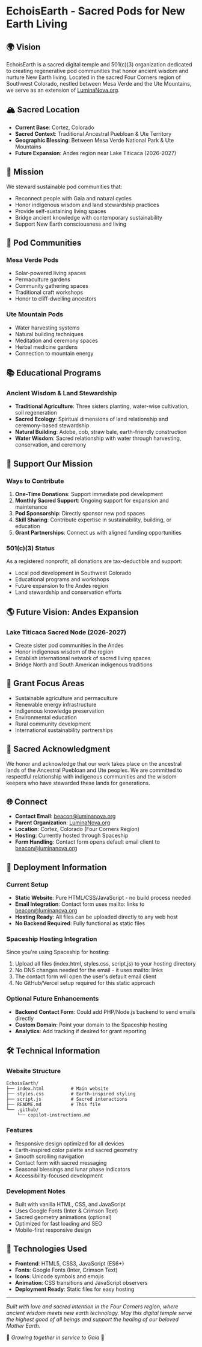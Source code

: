 # EchoisEarth - Sacred Pods for New Earth Living

## 🌍 Vision
EchoisEarth is a sacred digital temple and 501(c)(3) organization dedicated to creating regenerative pod communities that honor ancient wisdom and nurture New Earth living. Located in the sacred Four Corners region of Southwest Colorado, nestled between Mesa Verde and the Ute Mountains, we serve as an extension of [LuminaNova.org](https://luminanova.org).

## 🏔️ Sacred Location
- **Current Base**: Cortez, Colorado
- **Sacred Context**: Traditional Ancestral Puebloan & Ute Territory
- **Geographic Blessing**: Between Mesa Verde National Park & Ute Mountains
- **Future Expansion**: Andes region near Lake Titicaca (2026-2027)

## 🌱 Mission
We steward sustainable pod communities that:
- Reconnect people with Gaia and natural cycles
- Honor indigenous wisdom and land stewardship practices
- Provide self-sustaining living spaces
- Bridge ancient knowledge with contemporary sustainability
- Support New Earth consciousness and living

## 🏡 Pod Communities

### Mesa Verde Pods
- Solar-powered living spaces
- Permaculture gardens
- Community gathering spaces
- Traditional craft workshops
- Honor to cliff-dwelling ancestors

### Ute Mountain Pods
- Water harvesting systems
- Natural building techniques
- Meditation and ceremony spaces
- Herbal medicine gardens
- Connection to mountain energy

## 📚 Educational Programs

### Ancient Wisdom & Land Stewardship
- **Traditional Agriculture**: Three sisters planting, water-wise cultivation, soil regeneration
- **Sacred Ecology**: Spiritual dimensions of land relationship and ceremony-based stewardship
- **Natural Building**: Adobe, cob, straw bale, earth-friendly construction
- **Water Wisdom**: Sacred relationship with water through harvesting, conservation, and ceremony

## 💝 Support Our Mission

### Ways to Contribute
1. **One-Time Donations**: Support immediate pod development
2. **Monthly Sacred Support**: Ongoing support for expansion and maintenance
3. **Pod Sponsorship**: Directly sponsor new pod spaces
4. **Skill Sharing**: Contribute expertise in sustainability, building, or education
5. **Grant Partnerships**: Connect us with aligned funding opportunities

### 501(c)(3) Status
As a registered nonprofit, all donations are tax-deductible and support:
- Local pod development in Southwest Colorado
- Educational programs and workshops
- Future expansion to the Andes region
- Land stewardship and conservation efforts

## 🌎 Future Vision: Andes Expansion

### Lake Titicaca Sacred Node (2026-2027)
- Create sister pod communities in the Andes
- Honor indigenous wisdom of the region
- Establish international network of sacred living spaces
- Bridge North and South American indigenous traditions

## 🤝 Grant Focus Areas
- Sustainable agriculture and permaculture
- Renewable energy infrastructure
- Indigenous knowledge preservation
- Environmental education
- Rural community development
- International sustainability partnerships

## 🙏 Sacred Acknowledgment
We honor and acknowledge that our work takes place on the ancestral lands of the Ancestral Puebloan and Ute peoples. We are committed to respectful relationship with indigenous communities and the wisdom keepers who have stewarded these lands for generations.

## 🌐 Connect
- **Contact Email**: beacon@luminanova.org
- **Parent Organization**: [LuminaNova.org](https://luminanova.org)
- **Location**: Cortez, Colorado (Four Corners Region)
- **Hosting**: Currently hosted through Spaceship
- **Form Handling**: Contact form opens default email client to beacon@luminanova.org

## 🚀 Deployment Information

### Current Setup
- **Static Website**: Pure HTML/CSS/JavaScript - no build process needed
- **Email Integration**: Contact form uses mailto: links to beacon@luminanova.org
- **Hosting Ready**: All files can be uploaded directly to any web host
- **No Backend Required**: Fully functional as static files

### Spaceship Hosting Integration
Since you're using Spaceship for hosting:
1. Upload all files (index.html, styles.css, script.js) to your hosting directory
2. No DNS changes needed for the email - it uses mailto: links
3. The contact form will open the user's default email client
4. No GitHub/Vercel setup required for this static approach

### Optional Future Enhancements
- **Backend Contact Form**: Could add PHP/Node.js backend to send emails directly
- **Custom Domain**: Point your domain to the Spaceship hosting
- **Analytics**: Add tracking if desired for grant reporting

## 🛠️ Technical Information

### Website Structure
```
EchoisEarth/
├── index.html          # Main website
├── styles.css          # Earth-inspired styling
├── script.js           # Sacred interactions
├── README.md           # This file
└── .github/
    └── copilot-instructions.md
```

### Features
- Responsive design optimized for all devices
- Earth-inspired color palette and sacred geometry
- Smooth scrolling navigation
- Contact form with sacred messaging
- Seasonal blessings and lunar phase indicators
- Accessibility-focused development

### Development Notes
- Built with vanilla HTML, CSS, and JavaScript
- Uses Google Fonts (Inter & Crimson Text)
- Sacred geometry animations (optional)
- Optimized for fast loading and SEO
- Mobile-first responsive design

## 🌟 Technologies Used
- **Frontend**: HTML5, CSS3, JavaScript (ES6+)
- **Fonts**: Google Fonts (Inter, Crimson Text)
- **Icons**: Unicode symbols and emojis
- **Animation**: CSS transitions and JavaScript observers
- **Deployment Ready**: Static files for easy hosting

---

*Built with love and sacred intention in the Four Corners region, where ancient wisdom meets new earth technology. May this digital temple serve the highest good of all beings and support the healing of our beloved Mother Earth.*

🌱 *Growing together in service to Gaia* 🌱